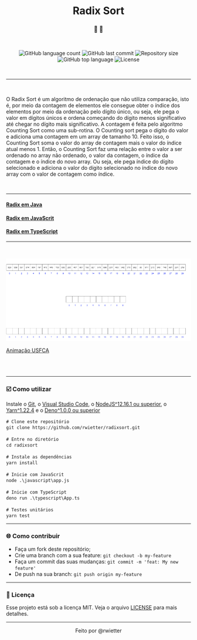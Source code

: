 <h1 align="center">
  <bold>Radix Sort</bold>
</h1>

<h3 align="center"> 📄 🚀 </h3>

<br/>

<p align="center">
  <img alt="GitHub language count" src="https://img.shields.io/github/languages/count/rwietter/radixsort" />

  <img alt="GitHub last commit" src="https://img.shields.io/github/last-commit/rwietter/radixsort" />

  <img alt="Repository size" src="https://img.shields.io/github/repo-size/rwietter/radixsort" />

  <img alt="GitHub top language" src="https://img.shields.io/github/languages/top/rwietter/radixsort" />

  <img alt="License" src="https://img.shields.io/badge/license-MIT-brightgreen" />
</p>

<br/>
<hr/>
<br/>

<p>O Radix Sort é um algoritmo de ordenação que não utiliza comparação, isto é, por meio da contagem de elementos ele consegue obter o índice dos elementos por meio da ordenação pelo dígito único, ou seja, ele pega o valor em dígitos únicos e ordena começando do dígito menos significativo até chegar no dígito mais significativo. A contagem é feita pelo algoritmo Counting Sort como uma sub-rotina. O Counting sort pega o dígito do valor e adiciona uma contagem em um array de tamanho 10. Feito isso, o Counting Sort soma o valor do array de contagem mais o valor do índice atual menos 1. Então, o Counting Sort faz uma relação entre o valor a ser ordenado no array não ordenado, o valor da contagem, o índice da contagem e o índice do novo array. Ou seja, ele pega índice do dígito selecionado e adiciona o valor do dígito selecionado no índice do novo array com o valor de contagem como índice.</p>

<br/>
<hr/>

#### [Radix em Java](https://github.com/rwietter/radixsort/tree/master/src)
#### [Radix em JavaScrit](https://github.com/rwietter/radixsort/tree/master/javascript)
#### [Radix em TypeScript](https://github.com/rwietter/radixsort/tree/master/typescript)

<hr/>

<br/>

<p align="center">
  <img src="./assets/gif/radix.gif">
</p>

[Animação USFCA](https://www.cs.usfca.edu/~galles/visualization/RadixSort.html)


<br/>
<br/>
<hr/>

<h3> ☑️ Como utilizar </h3>

Instale o [Git](https://git-scm.com/downloads), o [Visual Studio Code](https://code.visualstudio.com/), o [NodeJS^12.16.1 ou superior](https://nodejs.org/en/), o [Yarn^1.22.4](https://yarnpkg.com/) e o [Deno^1.0.0 ou superior](https://deno.land/)

```shell
# Clone este repositório
git clone https://github.com/rwietter/radixsort.git

# Entre no diretório
cd radixsort

# Instale as dependências
yarn install

# Inicie com JavaScrit
node .\javascript\app.js

# Inicie com TypeScript
deno run .\typescript\App.ts

# Testes unitários
yarn test

```

<hr/>

### 🌐 Como contribuir
- Faça um fork deste repositório;
- Crie uma branch com a sua feature: `git checkout -b my-feature`
- Faça um commit das suas mudanças: `git commit -m 'feat: My new feature'`
- De push na sua branch: `git push origin my-feature`

<hr/>

### 📝 Licença

Esse projeto está sob a licença MIT. Veja o arquivo [LICENSE](LICENSE) para mais detalhes.

<hr/>

<p align="center">
  <bold>Feito por @rwietter</bold>
</p>
